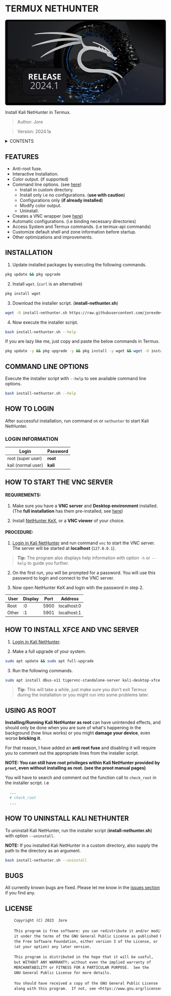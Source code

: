 # TERMUX NETHUNTER

<div style="width:100%;background-color:black;border:3px solid black;border-radius:6px;margin:5px 0;padding:2px 5px">
  <img src="./logo.webp"
    alt="image could not be loaded"
    style="color:red;background-color:black;font-weight:bold"/>
</div>

Install Kali NetHunter in Termux.

> Author: Jore

> Version: 2024.1a

<details>
<summary>CONTENTS</summary>

- [FEATURES](#features "List of available features.")
- [INSTALLATION](#installation "Steps for installation.")
- [COMMAND LINE OPTIONS](#command-line-options "Available command line options.")
- [HOW TO LOGIN](#how-to-login "Steps on how to login.")
  - [LOGIN INFORMATION](#login-information "User name and password for logging in.")
- [HOW TO START THE VNC SERVER](#how-to-start-the-vnc-server "Steps on how to start the VNC server.")
  - [REQUIREMENTS](#requirements "Requirements for starting the VNC server.")
  - [PROCEDURE](#procedure "Procedure for starting the VNC server.")
- [HOW TO INSTALL XFCE AND VNC SERVER](#how-to-install-xfce-and-vnc-server "Steps on how to install a Desktop Environment and a VNC server.")
- [USING AS ROOT](#using-as-root "Installing Kali NetHunter as root")
- [HOW TO UNINSTALL KALI NETHUNTER](#how-to-uninstall-kali-nethunter "Steps on how to uninstall Kali NetHunter.")
- [BUGS](#bugs "Bug information")
- [LICENSE](#license "Program license.")

</details>

## FEATURES

- Anti-root fuse.
- Interactive Installation.
- Color output. (if supported)
- Command line options. (see [here](#command-line-options "Available command line options."))
  - Install in custom directory.
  - Install only i.e no configurations. (**use with caution**)
  - Configurations only (**if already installed**)
  - Modify color output.
  - Uninstall.
- Creates a VNC wrapper (see [here](#how-to-start-the-vnc-server "Steps on how to start the VNC server."))
- Automatic configurations. (i.e binding necessary directories)
- Access System and Termux commands. (i.e termux-api commands)
- Customize default shell and zone information before startup.
- Other optimizations and improvements.

## INSTALLATION

1.  Update installed packages by executing the following commands.

```bash
pkg update && pkg upgrade
```

2.  Install `wget`. (`curl` is an alternative)

```bash
pkg install wget
```

3.  Download the installer script. (**install-nethunter.sh**)

```bash
wget -O install-nethunter.sh https://raw.githubusercontent.com/jorexdeveloper/termux-nethunter/main/install-nethunter.sh
```

4.  Now execute the installer script.

```bash
bash install-nethunter.sh --help
```

If you are lazy like me, just copy and paste the below commands in Termux.

```bash
pkg update -y && pkg upgrade -y && pkg install -y wget && wget -O install-nethunter.sh https://raw.githubusercontent.com/jorexdeveloper/termux-nethunter/main/install-nethunter.sh && bash install-nethunter.sh --help
```

## COMMAND LINE OPTIONS

Execute the installer script with `--help` to see available command line options.

```bash
bash install-nethunter.sh --help
```

## HOW TO LOGIN

After successful installation, run command `nh` or `nethunter` to start Kali NetHunter.

### LOGIN INFORMATION

| Login              | Password |
| ------------------ | -------- |
| root (super user)  | **root** |
| kali (normal user} | **kali** |

## HOW TO START THE VNC SERVER

#### REQUIREMENTS:

1.  Make sure you have a **VNC server** and **Desktop environment** installed. (The **full installation** has them pre-installed, see [here](#how-to-install-xfce-and-vnc-server "Steps on how to start the VNC server."))

2.  Install [NetHunter KeX](https://store.nethunter.com/en/packages/com.offsec.nethunter.kex/ "Kali NetHunter Store"), or a **VNC viewer** of your choice.

#### PROCEDURE:

1.  [Login in Kali NetHunter](#how-to-login "Steps on how to login.") and run command `vnc` to start the VNC server. The server will be started at **localhost** (`127.0.0.1`).

> **Tip:** The program also displays help information with option `-h` or `--help` to guide you further.

2.  On the first run, you will be prompted for a password. You will use this password to login and connect to the VNC server.

3.  Now open NetHunter KeX and login with the password in step 2.

| User  | Display | Port | Address     |
| ----- | ------- | ---- | ----------- |
| Root  | :0      | 5900 | localhost:0 |
| Other | :1      | 5901 | localhost:1 |

## HOW TO INSTALL XFCE AND VNC SERVER

1.  [Login in Kali NetHunter](#how-to-login "Steps on how to login.").

2.  Make a full upgrade of your system.

```bash
sudo apt update && sudo apt full-upgrade
```

3.  Run the following commands.

```bash
sudo apt install dbus-x11 tigervnc-standalone-server kali-desktop-xfce
```

> **Tip:** This will take a while, just make sure you don't exit Termux during the installation or you might run into some problems later.

## USING AS ROOT

**Installing/Running Kali NetHunter as root** can have unintended effects, and should only be done when you are sure of what's happening in the background (how linux works) or you might **damage your device**, even worse **bricking it**.

For that reason, I have added an **anti root fuse** and disabling it will require you to comment out the appropriate lines from the installer script.

**NOTE: You can still have root privileges within Kali NetHunter provided by `proot`, even without installing as root. (see the proot manual pages)**

You will have to search and comment out the function call to `check_root` in the installer script. i.e

```bash
  ...
  # check_root
  ...
```

## HOW TO UNINSTALL KALI NETHUNTER

To uninstall Kali NetHunter, run the installer script (**install-nethunter.sh**) with option `--uninstall`.

**NOTE:** If you installed Kali NetHunter in a custom directory, also supply the path to the directory as an argument.

```bash
bash install-nethunter.sh --uninstall
```

## BUGS

All currently known bugs are fixed. Please let me know in the [issues section](https://github.com/jorexdeveloper/termux-nethunter/issues "The issues section.") if you find any.

## LICENSE

```txt
    Copyright (C) 2023  Jore

    This program is free software: you can redistribute it and/or modify
    it under the terms of the GNU General Public License as published by
    the Free Software Foundation, either version 3 of the License, or
    (at your option) any later version.

    This program is distributed in the hope that it will be useful,
    but WITHOUT ANY WARRANTY; without even the implied warranty of
    MERCHANTABILITY or FITNESS FOR A PARTICULAR PURPOSE.  See the
    GNU General Public License for more details.

    You should have received a copy of the GNU General Public License
    along with this program.  If not, see <https://www.gnu.org/licenses/>.
```
